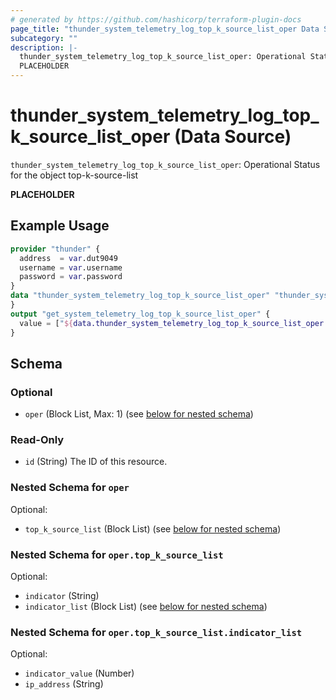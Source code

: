 ```yaml
---
# generated by https://github.com/hashicorp/terraform-plugin-docs
page_title: "thunder_system_telemetry_log_top_k_source_list_oper Data Source - terraform-provider-thunder"
subcategory: ""
description: |-
  thunder_system_telemetry_log_top_k_source_list_oper: Operational Status for the object top-k-source-list
  PLACEHOLDER
---
```


# thunder_system_telemetry_log_top_k_source_list_oper (Data Source)

`thunder_system_telemetry_log_top_k_source_list_oper`: Operational Status for the object top-k-source-list

__PLACEHOLDER__

## Example Usage

```terraform
provider "thunder" {
  address  = var.dut9049
  username = var.username
  password = var.password
}
data "thunder_system_telemetry_log_top_k_source_list_oper" "thunder_system_telemetry_log_top_k_source_list_oper" {
}
output "get_system_telemetry_log_top_k_source_list_oper" {
  value = ["${data.thunder_system_telemetry_log_top_k_source_list_oper.thunder_system_telemetry_log_top_k_source_list_oper}"]
}
```

<!-- schema generated by tfplugindocs -->
## Schema

### Optional

- `oper` (Block List, Max: 1) (see [below for nested schema](#nestedblock--oper))

### Read-Only

- `id` (String) The ID of this resource.

<a id="nestedblock--oper"></a>
### Nested Schema for `oper`

Optional:

- `top_k_source_list` (Block List) (see [below for nested schema](#nestedblock--oper--top_k_source_list))

<a id="nestedblock--oper--top_k_source_list"></a>
### Nested Schema for `oper.top_k_source_list`

Optional:

- `indicator` (String)
- `indicator_list` (Block List) (see [below for nested schema](#nestedblock--oper--top_k_source_list--indicator_list))

<a id="nestedblock--oper--top_k_source_list--indicator_list"></a>
### Nested Schema for `oper.top_k_source_list.indicator_list`

Optional:

- `indicator_value` (Number)
- `ip_address` (String)


